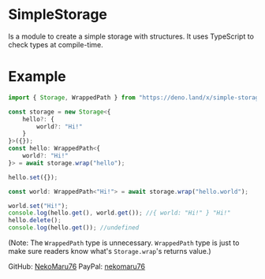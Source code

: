 # SimpleStorage
Is a module to create a simple storage with structures. It uses TypeScript to check types at compile-time.

# Example
```ts
import { Storage, WrappedPath } from "https://deno.land/x/simple-storage/mod.ts";

const storage = new Storage<{
    hello?: {
        world?: "Hi!"
    }
}>({});
const hello: WrappedPath<{
    world?: "Hi!"
}> = await storage.wrap("hello");

hello.set({});

const world: WrappedPath<"Hi!"> = await storage.wrap("hello.world");

world.set("Hi!");
console.log(hello.get(), world.get()); //{ world: "Hi!" } "Hi!"
hello.delete();
console.log(hello.get()); //undefined
```
(Note: The `WrappedPath` type is unnecessary. `WrappedPath` type is just to make sure readers know what's `Storage.wrap`'s returns value.)

GitHub: [NekoMaru76](https://github.com/NekoMaru76/)
PayPal: [nekomaru76](https://paypal.me/nekomaru76)
